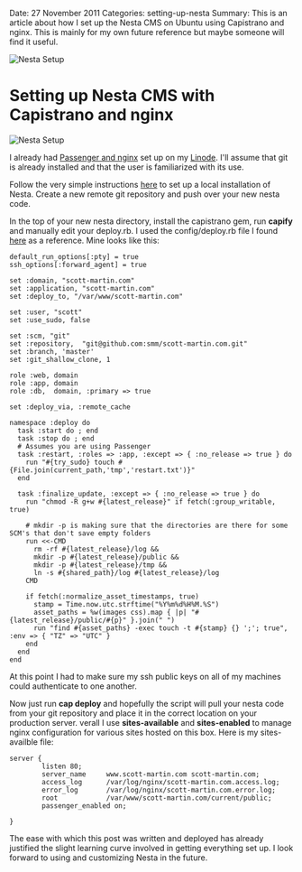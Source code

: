 Date: 27 November 2011
Categories: setting-up-nesta
Summary: This is an article about how I set up the Nesta CMS on Ubuntu using Capistrano and nginx. This is mainly for my own future reference but maybe someone will find it useful.

<img src="/attachments/setting-up-nesta.png" alt="Nesta Setup"/>

# Setting up Nesta CMS with Capistrano and nginx

<img src="/attachments/setting-up-nesta.png" alt="Nesta Setup"/>

I already had [Passenger and nginx](http://modrails.com/documentation/Users%20guide%20Nginx.html) set up on my [Linode](http://www.linode.com/). I'll assume that git is already installed and that the user is familiarized with its use.

Follow the very simple instructions [here](http://nestacms.com/docs/quick-start) to set up a local installation of Nesta. Create a new remote git repository and push over your new nesta code.   

In the top of your new nesta directory, install the capistrano gem, run **capify** and manually edit your deploy.rb. I used the config/deploy.rb file I found [here](http://travisonrails.com/2010/05/25/deploy-sinatra-application-with-capistrano) as a reference. Mine looks like this:

	default_run_options[:pty] = true
	ssh_options[:forward_agent] = true

	set :domain, "scott-martin.com"
	set :application, "scott-martin.com"
	set :deploy_to, "/var/www/scott-martin.com"

	set :user, "scott"
	set :use_sudo, false

	set :scm, "git"
	set :repository,  "git@github.com:smm/scott-martin.com.git"
	set :branch, 'master'
	set :git_shallow_clone, 1

	role :web, domain
	role :app, domain
	role :db,  domain, :primary => true

	set :deploy_via, :remote_cache

	namespace :deploy do
	  task :start do ; end
	  task :stop do ; end
	  # Assumes you are using Passenger
	  task :restart, :roles => :app, :except => { :no_release => true } do
	    run "#{try_sudo} touch #{File.join(current_path,'tmp','restart.txt')}"
	  end

	  task :finalize_update, :except => { :no_release => true } do
	    run "chmod -R g+w #{latest_release}" if fetch(:group_writable, true)

	    # mkdir -p is making sure that the directories are there for some SCM's that don't save empty folders
	    run <<-CMD
	      rm -rf #{latest_release}/log &&
	      mkdir -p #{latest_release}/public &&
	      mkdir -p #{latest_release}/tmp &&
	      ln -s #{shared_path}/log #{latest_release}/log
	    CMD

	    if fetch(:normalize_asset_timestamps, true)
	      stamp = Time.now.utc.strftime("%Y%m%d%H%M.%S")
	      asset_paths = %w(images css).map { |p| "#{latest_release}/public/#{p}" }.join(" ")
	      run "find #{asset_paths} -exec touch -t #{stamp} {} ';'; true", :env => { "TZ" => "UTC" }
	    end
	  end
	end


At this point I had to make sure my ssh public keys on all of my machines could authenticate to one another. 

Now just run **cap deploy** and hopefully the script will pull your nesta code from your git repository and place it in the correct location on your production server.
verall
I use **sites-available** and **sites-enabled** to manage nginx configuration for various sites hosted on this box. Here is my sites-availble file:

	server {
	        listen 80;
	        server_name     www.scott-martin.com scott-martin.com;
	        access_log      /var/log/nginx/scott-martin.com.access.log;
	        error_log       /var/log/nginx/scott-martin.com.error.log;
	        root            /var/www/scott-martin.com/current/public;
	        passenger_enabled on;

	}
	
The ease with which this post was written and deployed has already justified the slight learning curve involved in getting everything set up. I look forward to using and customizing Nesta in the future.	